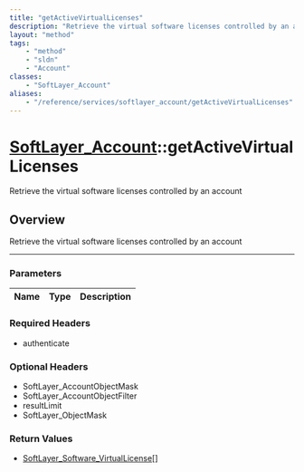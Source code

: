 ```yaml
---
title: "getActiveVirtualLicenses"
description: "Retrieve the virtual software licenses controlled by an account"
layout: "method"
tags:
    - "method"
    - "sldn"
    - "Account"
classes:
    - "SoftLayer_Account"
aliases:
    - "/reference/services/softlayer_account/getActiveVirtualLicenses"
---
```

# [SoftLayer_Account](/reference/services/SoftLayer_Account)::getActiveVirtualLicenses


Retrieve the virtual software licenses controlled by an account


## Overview 
Retrieve the virtual software licenses controlled by an account

-----

### Parameters 
|Name | Type | Description |
| --- | --- | --- |


### Required Headers
* authenticate


### Optional Headers
* SoftLayer_AccountObjectMask
* SoftLayer_AccountObjectFilter
* resultLimit
* SoftLayer_ObjectMask

### Return Values
* <a href='/reference/datatypes/SoftLayer_Software_VirtualLicense'>SoftLayer_Software_VirtualLicense[] </a>




